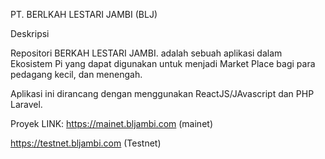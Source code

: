 PT. BERLKAH LESTARI JAMBI (BLJ)

Deskripsi

Repositori BERKAH LESTARI JAMBI. adalah sebuah aplikasi dalam Ekosistem Pi yang dapat digunakan untuk menjadi Market Place bagi para pedagang kecil, dan menengah.

Aplikasi ini dirancang dengan menggunakan ReactJS/JAvascript dan PHP Laravel. 

Proyek LINK:
https://mainet.bljambi.com (mainet)

https://testnet.bljambi.com (Testnet)
